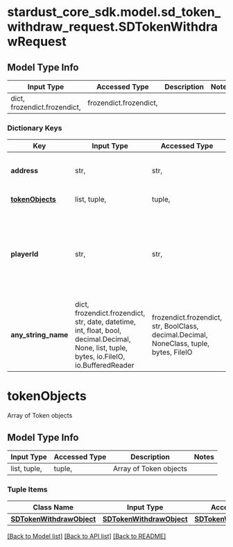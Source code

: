 # stardust_core_sdk.model.sd_token_withdraw_request.SDTokenWithdrawRequest

## Model Type Info
Input Type | Accessed Type | Description | Notes
------------ | ------------- | ------------- | -------------
dict, frozendict.frozendict,  | frozendict.frozendict,  |  | 

### Dictionary Keys
Key | Input Type | Accessed Type | Description | Notes
------------ | ------------- | ------------- | ------------- | -------------
**address** | str,  | str,  | External (non-custodial) blockchain wallet address | 
**[tokenObjects](#tokenObjects)** | list, tuple,  | tuple,  | Array of Token objects | 
**playerId** | str,  | str,  | The Player&#x27;s id, can be found with Player/getId(s) in uuid format. Also returned from player/create (ex. XXXXXXXX-XXXX-XXXX-XXXX-XXXXXXXXXXXX) | 
**any_string_name** | dict, frozendict.frozendict, str, date, datetime, int, float, bool, decimal.Decimal, None, list, tuple, bytes, io.FileIO, io.BufferedReader | frozendict.frozendict, str, BoolClass, decimal.Decimal, NoneClass, tuple, bytes, FileIO | any string name can be used but the value must be the correct type | [optional]

# tokenObjects

Array of Token objects

## Model Type Info
Input Type | Accessed Type | Description | Notes
------------ | ------------- | ------------- | -------------
list, tuple,  | tuple,  | Array of Token objects | 

### Tuple Items
Class Name | Input Type | Accessed Type | Description | Notes
------------- | ------------- | ------------- | ------------- | -------------
[**SDTokenWithdrawObject**](SDTokenWithdrawObject.md) | [**SDTokenWithdrawObject**](SDTokenWithdrawObject.md) | [**SDTokenWithdrawObject**](SDTokenWithdrawObject.md) |  | 

[[Back to Model list]](../../README.md#documentation-for-models) [[Back to API list]](../../README.md#documentation-for-api-endpoints) [[Back to README]](../../README.md)

